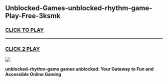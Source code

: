 
## Unblocked-Games-unblocked-rhythm-game-Play-Free-3ksmk
<h3>
<a href="https://premium76.site?title=unblocked-rhythm-game&ref=18A">CLICK TO PLAY</a></h3>
<hr>

<h3>
<a href="https://premium76.site?title=unblocked-rhythm-game&ref=18A">CLICK 2 PLAY</a>
  
</h3>

<a href="https://premium76.site?title=unblocked-rhythm-game&ref=18A"><img src="https://clearcache.store/games.png"></a>


**unblocked-rhythm-game games unblocked: Your Gateway to Fun and Accessible Online Gaming**
